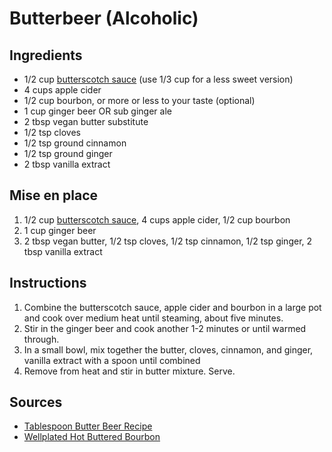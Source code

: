 # Butterbeer (Alcoholic)


## Ingredients
* 1/2 cup [butterscotch sauce](../sweets/butterscotch_sauce.md) (use 1/3 cup for a less sweet version)
* 4 cups apple cider
* 1/2 cup bourbon, or more or less to your taste (optional)
* 1 cup ginger beer OR sub ginger ale
* 2 tbsp vegan butter substitute
* 1/2 tsp cloves
* 1/2 tsp ground cinnamon
* 1/2 tsp ground ginger
* 2 tbsp vanilla extract

## Mise en place
1. 1/2 cup [butterscotch sauce](../sweets/butterscotch_sauce.md), 4 cups apple cider, 1/2 cup bourbon
2. 1 cup ginger beer
3. 2 tbsp vegan butter, 1/2 tsp cloves, 1/2 tsp cinnamon, 1/2 tsp ginger, 2 tbsp vanilla extract


## Instructions
1. Combine the butterscotch sauce, apple cider and bourbon in a large pot and cook over medium heat until steaming, about five minutes.
2. Stir in the ginger beer and cook another 1-2 minutes or until warmed through.
3. In a small bowl, mix together the butter, cloves, cinnamon, and ginger, vanilla extract with a spoon until combined
4. Remove from heat and stir in butter mixture. Serve.


## Sources
* [Tablespoon Butter Beer Recipe](https://www.tablespoon.com/recipes/bourbon-butterbeer/8ab84ce4-b4fa-4174-9623-fb3ca1bd5721)
* [Wellplated Hot Buttered Bourbon](https://www.wellplated.com/hot-buttered-bourbon/)
